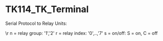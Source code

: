 # TK114_TK_Terminal

Serial Protocol to Relay Units:

<IOnRrs>\r
 n = relay group: '1','2'
 r = relay index: '0',..,'7'
 s = on/off: S = on, C = off
